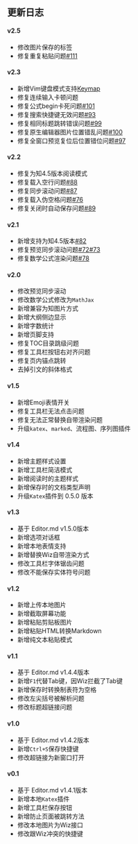 ## 更新日志

#### v2.5

- 修改图片保存的标签
- 修复重复粘贴问题[#111](https://github.com/akof1314/Wiz.Editor.md/issues/111)

#### v2.3

- 新增Vim键盘模式支持[Keymap](https://github.com/akof1314/Wiz.Editor.md/wiki/Keymap)
- 修复连续输入卡顿问题
- 修复公式begin卡死问题[#101](https://github.com/akof1314/Wiz.Editor.md/issues/101)
- 修复搜索快捷键无效问题[#93](https://github.com/akof1314/Wiz.Editor.md/issues/93)
- 修复相同标题跳转错误问题[#99](https://github.com/akof1314/Wiz.Editor.md/issues/99)
- 修复原生编辑器图片位置错乱问题[#100](https://github.com/akof1314/Wiz.Editor.md/issues/100)
- 修复全窗口预览复位后位置错位问题[#97](https://github.com/akof1314/Wiz.Editor.md/issues/97)

#### v2.2

- 修复为知4.5版本阅读模式
- 修复载入空行问题[#88](https://github.com/akof1314/Wiz.Editor.md/issues/88)
- 修复同步滚动问题[#87](https://github.com/akof1314/Wiz.Editor.md/issues/87)
- 修复载入伪空格问题[#76](https://github.com/akof1314/Wiz.Editor.md/issues/76)
- 修复关闭时自动保存问题[#89](https://github.com/akof1314/Wiz.Editor.md/issues/89)

#### v2.1

- 新增支持为知4.5版本[#82](https://github.com/akof1314/Wiz.Editor.md/issues/82)
- 修复预览同步滚动问题[#72](https://github.com/akof1314/Wiz.Editor.md/issues/72)[#73](https://github.com/akof1314/Wiz.Editor.md/issues/73)
- 修复数学公式渲染问题[#78](https://github.com/akof1314/Wiz.Editor.md/issues/78)

#### v2.0

- 修改预览同步滚动
- 修改数学公式修改为`MathJax`
- 新增兼容为知图片方式
- 新增大纲侧边显示
- 新增字数统计
- 新增页脚支持
- 修复TOC目录跳级问题
- 修复工具栏按钮右对齐问题
- 修复页内锚点跳转
- 去掉引文的斜体格式

#### v1.5

- 新增Emoji表情开关
- 修复工具栏无法点击问题
- 修复无法正常替换自带渲染问题
- 升级`katex`、`marked`、流程图、序列图插件

#### v1.4

- 新增主题样式设置
- 新增工具栏简洁模式
- 新增阅读时的主题样式
- 新增保存时的文档类型声明
- 升级`Katex`插件到 0.5.0 版本

#### v1.3

- 基于 Editor.md v1.5.0版本
- 新增选项对话框
- 新增本地表情支持
- 新增替换Wiz自带渲染方式
- 修改工具栏字体锯齿问题
- 修改不能保存实体符号问题

#### v1.2

- 新增上传本地图片
- 新增截取屏幕功能
- 新增粘贴剪贴板图片
- 新增粘贴HTML转换Markdown
- 新增纯文本粘贴模式

#### v1.1

- 基于 Editor.md v1.4.4版本
- 新增`F1`代替Tab键，因Wiz拦截了Tab键
- 新增保存时转换制表符为空格
- 修改左尖括号被解析问题
- 修改标题超链接问题

#### v1.0

- 基于 Editor.md v1.4.2版本
- 新增`Ctrl+S`保存快捷键
- 修改超链接为新窗口打开

#### v0.1

- 基于 Editor.md v1.4.1版本
- 新增本地`Katex`插件
- 新增工具栏保存按钮
- 新增防止页面被跳转方法
- 修改本地图片为Wiz接口
- 修改跟Wiz冲突的快捷键
